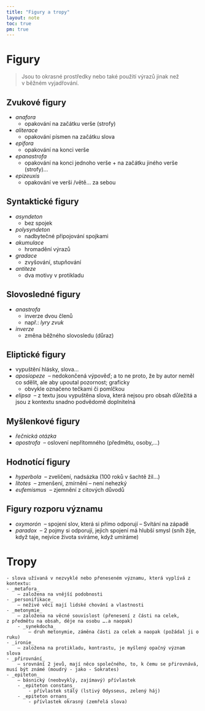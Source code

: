 ```yaml
---
title: "Figury a tropy"
layout: note
toc: true
pm: true
---
```

# Figury 
> Jsou to okrasné prostředky nebo také použití výrazů jinak než v běžném vyjadřování.
## Zvukové figury
- _anafora_
    - opakování na začátku verše (strofy)
- _aliterace_
    - opakování písmen na začátku slova
- _epifora_
    - opakování na konci verše
- _epanastrofa_
    - opakování na konci jednoho verše + na začátku jiného verše (strofy)…
- _epizeuxis_
    - opakování ve verši /větě… za sebou
## Syntaktické figury
- _asyndeton_
    - bez spojek
- _polysyndeton_
    - nadbytečné připojování spojkami
- _akumulace_
    - hromadění výrazů
- _gradace_
    - zvyšování, stupňování
- _antiteze_
    - dva motivy v protikladu
## Slovosledné figury
- _anastrofa_
    - inverze dvou členů 
    - např.: _lyry zvuk_
- _inverze_
    - změna běžného slovosledu (důraz)
## Eliptické figury
- vypuštění hlásky, slova…
- _aposiopeze_ 
    – nedokončená výpověď; a to ne proto, že by autor neměl co sdělit, ale aby upoutal pozornost; graficky
    - obvykle označeno tečkami či pomlčkou
- _elipsa_ 
    – z textu jsou vypuštěna slova, která nejsou pro obsah důležitá a jsou z kontextu snadno podvědomě doplnitelná
## Myšlenkové figury
- _řečnická otázka_
- _apostrofa_ 
    – oslovení nepřítomného (předmětu, osoby,…)
## Hodnotící figury
- _hyperbola_ 
    – zveličení, nadsázka (100 roků v šachtě žil…)
- _litotes_ 
    – zmenšení, zmírnění – není nehezký
- _eufemismus_ 
    – zjemnění z citových důvodů
## Figury rozporu významu
- _oxymorón_ 
    – spojení slov, která si přímo odporují – Svítání na západě
- _paradox_ 
    – 2 pojmy si odporují, jejich spojení má hlubší smysl (sníh žije, když taje, nejvíce života svíráme, když umíráme)
# Tropy 
    - slova užívaná v nezvyklé nebo přeneseném významu, která vyplívá z kontextu:
    - _metafora_ 
        – založena na vnější podobnosti
    - _personifikace_ 
        – neživé věci mají lidské chování a vlastnosti
    - _metonymie_ 
        – založena na věcné souvislost (přenesení z části na celek, z předmětu na obsah, děje na osobu ….a naopak)
        - _synekdocha_ 
            – druh metonymie, záměna části za celek a naopak (požádal ji o ruku)
    - _ironie_ 
        – založena na protikladu, kontrastu, je myšlený opačný význam slova
    - _přirovnání_ 
        – srovnání 2 jevů, mají něco společného, to, k čemu se přirovnává, musí být známé (moudrý - jako - Sokrates)
    - _epiteton_ 
        – básnický (neobvyklý, zajímavý) přívlastek
        - _epiteton constans_
            - přívlastek stálý (lstivý Odysseus, zelený háj)
        - _epiteton ornans_
            - přívlastek okrasný (zemřelá slova)
